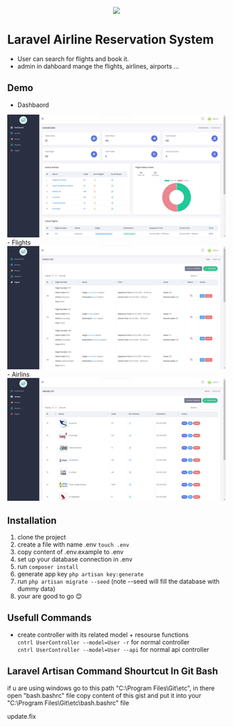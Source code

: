 
<p align="center"><a href="https://laravel.com" target="_blank"><img src="https://raw.githubusercontent.com/laravel/art/master/logo-lockup/5%20SVG/2%20CMYK/1%20Full%20Color/laravel-logolockup-cmyk-red.svg" width="400"></a></p>

# Laravel Airline Reservation System
 - User can search for flights and book it.
 - admin in dahboard mange the flights, airlines, airports ... 
## Demo 
 - Dashbaord 
 <img src="./public/assets/images/demos/dashboard.jpg" alt="dashboard">
 - Flights 
 <img src="./public/assets/images/demos/flights.jpg" alt="flights" >
 - Airlins 
 <img src="./public/assets/images/demos/airlines.jpg" alt="airlines" >



## Installation

1. clone the project 
2. create a file with name .env `touch .env`
3. copy content of .env.example to .env
4. set up your database connection in .env
5. run `composer install`
6. generate app key `php artisan key:generate`
7. run `php artisan migrate --seed` (note --seed will fill the database with dummy data)
8.  your are good to go 😊

## Usefull Commands

- create controller with its related model + resourse functions <br/>
    `cntrl UserController --model=User -r` for normal controller <br/>
    `cntrl UserController --model=User --api` for normal api controller

## Laravel Artisan Command Shourtcut In Git Bash

if u are using windows go to this path "C:\Program Files\Git\etc", in there open "bash.bashrc" file 
copy content of this gist and put it into your "C:\Program Files\Git\etc\bash.bashrc" file 

update.fix


